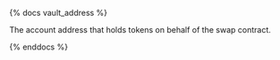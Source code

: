 {% docs vault_address %}

The account address that holds tokens on behalf of the swap contract.

{% enddocs %}